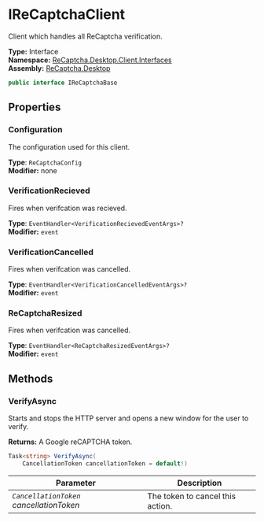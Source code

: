 # IReCaptchaClient
Client which handles all ReCaptcha verification.

**Type:** Interface
<br />
**Namespace:** [ReCaptcha.Desktop.Client.Interfaces](/ReCaptcha.Desktop/reference/recaptcha.desktop/client/interfaces/)
<br />
**Assembly:** [ReCaptcha.Desktop](/ReCaptcha.Desktop/reference/recaptcha.desktop/)

```cs
public interface IReCaptchaBase
```


## Properties

### Configuration
The configuration used for this client.

**Type**: `ReCaptchaConfig`
<br />
**Modifier:** none

### VerificationRecieved
Fires when verifcation was recieved.

**Type**: `EventHandler<VerificationRecievedEventArgs>?`
<br />
**Modifier:** `event`

### VerificationCancelled
Fires when verifcation was cancelled.

**Type**: `EventHandler<VerificationCancelledEventArgs>?`
<br />
**Modifier:** `event`

### ReCaptchaResized
Fires when verifcation was cancelled.

**Type**: `EventHandler<ReCaptchaResizedEventArgs>?`
<br />
**Modifier:** `event`


## Methods

### VerifyAsync
Starts and stops the HTTP server and opens a new window for the user to verify.

**Returns:** A Google reCAPTCHA token.
```cs
Task<string> VerifyAsync(
    CancellationToken cancellationToken = default!)
```
| Parameter                                                | Description                           |
|----------------------------------------------------------|---------------------------------------|
| *`CancellationToken` cancellationToken*                  | The token to cancel this action.      |